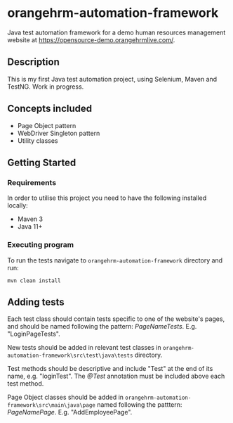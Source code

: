 # orangehrm-automation-framework

Java test automation framework for a demo human resources management website at https://opensource-demo.orangehrmlive.com/.

## Description

This is my first Java test automation project, using Selenium, Maven and TestNG. Work in progress.

## Concepts included

* Page Object pattern
* WebDriver Singleton pattern
* Utility classes

## Getting Started

### Requirements

In order to utilise this project you need to have the following installed locally:

* Maven 3
* Java 11+

### Executing program

To run the tests navigate to `orangehrm-automation-framework` directory and run:
```
mvn clean install
```

## Adding tests

Each test class should contain tests specific to one of the website's pages, and should be named following the pattern: _PageNameTests_. E.g. "LoginPageTests".

New tests should be added in relevant test classes in `orangehrm-automation-framework\src\test\java\tests` directory.

Test methods should be descriptive and include "Test" at the end of its name, e.g. "loginTest". The _@Test_ annotation must be included above each test method.

Page Object classes should be added in `orangehrm-automation-framework\src\main\java\page` named following the patttern: _PageNamePage_. E.g. "AddEmployeePage".
